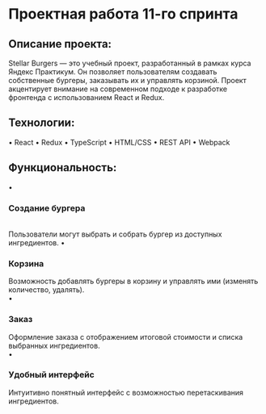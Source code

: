 <h1>Проектная работа 11-го спринта</h1>

<h2>Описание проекта:</h2>

Stellar Burgers — это учебный проект, разработанный в рамках курса Яндекс Практикум. Он позволяет пользователям создавать собственные бургеры, заказывать их и управлять корзиной. Проект акцентирует внимание на современном подходе к разработке фронтенда с использованием React и Redux.

<h2>Технологии:</h2>

• React
• Redux
• TypeScript
• HTML/CSS
• REST API
• Webpack

<h2>Функциональность:</h2>

• <h3>Создание бургера</h3>  
Пользователи могут выбрать и собрать бургер из доступных ингредиентов.
• <h3>Корзина</h3>
Возможность добавлять бургеры в корзину и управлять ими (изменять количество, удалять).  
• <h3>Заказ</h3>
Оформление заказа с отображением итоговой стоимости и списка выбранных ингредиентов.  
• <h3>Удобный интерфейс</h3>
Интуитивно понятный интерфейс с возможностью перетаскивания ингредиентов.  

